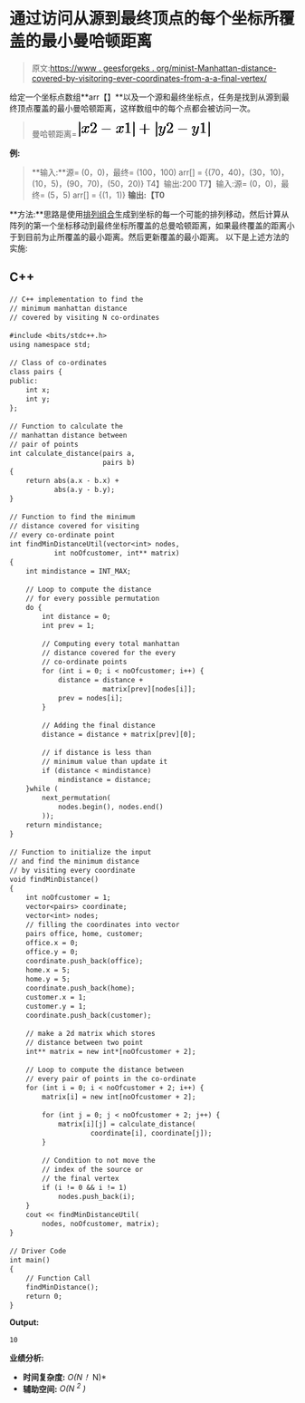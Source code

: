# 通过访问从源到最终顶点的每个坐标所覆盖的最小曼哈顿距离

> 原文:[https://www . geesforgeks . org/minist-Manhattan-distance-covered-by-visitoring-ever-coordinates-from-a-a-final-vertex/](https://www.geeksforgeeks.org/minimum-manhattan-distance-covered-by-visiting-every-coordinates-from-a-source-to-a-final-vertex/)

给定一个坐标点数组**arr【】**以及一个源和最终坐标点，任务是找到从源到最终顶点覆盖的最小曼哈顿距离，这样数组中的每个点都会被访问一次。

> 曼哈顿距离= ![\left | x2 - x1 \right | + \left | y2 - y1 \right |  ](img/4275070128eca39c63fa8a48ba425751.png "Rendered by QuickLaTeX.com")

**例:**

> **输入:**源= (0，0)，最终= (100，100)
> arr[] = {(70，40)，(30，10)，(10，5)，(90，70)，(50，20)}
> T4】输出:200
> T7】输入:源= (0，0)，最终= (5，5)
> arr[] = {(1，1)}
> **输出:【T0**

**方法:**思路是使用[排列组合](https://www.geeksforgeeks.org/permutation-and-combination/)生成到坐标的每一个可能的排列移动，然后计算从阵列的第一个坐标移动到最终坐标所覆盖的总曼哈顿距离，如果最终覆盖的距离小于到目前为止所覆盖的最小距离。然后更新覆盖的最小距离。
以下是上述方法的实施:

## C++

```
// C++ implementation to find the
// minimum manhattan distance
// covered by visiting N co-ordinates

#include <bits/stdc++.h>
using namespace std;

// Class of co-ordinates
class pairs {
public:
    int x;
    int y;
};

// Function to calculate the
// manhattan distance between
// pair of points
int calculate_distance(pairs a,
                       pairs b)
{
    return abs(a.x - b.x) +
           abs(a.y - b.y);
}

// Function to find the minimum
// distance covered for visiting
// every co-ordinate point
int findMinDistanceUtil(vector<int> nodes,
           int noOfcustomer, int** matrix)
{
    int mindistance = INT_MAX;

    // Loop to compute the distance
    // for every possible permutation
    do {
        int distance = 0;
        int prev = 1;

        // Computing every total manhattan
        // distance covered for the every
        // co-ordinate points
        for (int i = 0; i < noOfcustomer; i++) {
            distance = distance +
                       matrix[prev][nodes[i]];
            prev = nodes[i];
        }

        // Adding the final distance
        distance = distance + matrix[prev][0];

        // if distance is less than
        // minimum value than update it
        if (distance < mindistance)
            mindistance = distance;
    }while (
        next_permutation(
            nodes.begin(), nodes.end()
        ));
    return mindistance;
}

// Function to initialize the input
// and find the minimum distance
// by visiting every coordinate
void findMinDistance()
{
    int noOfcustomer = 1;
    vector<pairs> coordinate;
    vector<int> nodes;
    // filling the coordinates into vector
    pairs office, home, customer;
    office.x = 0;
    office.y = 0;
    coordinate.push_back(office);
    home.x = 5;
    home.y = 5;
    coordinate.push_back(home);
    customer.x = 1;
    customer.y = 1;
    coordinate.push_back(customer);

    // make a 2d matrix which stores
    // distance between two point
    int** matrix = new int*[noOfcustomer + 2];

    // Loop to compute the distance between
    // every pair of points in the co-ordinate
    for (int i = 0; i < noOfcustomer + 2; i++) {
        matrix[i] = new int[noOfcustomer + 2];

        for (int j = 0; j < noOfcustomer + 2; j++) {
            matrix[i][j] = calculate_distance(
                    coordinate[i], coordinate[j]);
        }

        // Condition to not move the
        // index of the source or
        // the final vertex
        if (i != 0 && i != 1)
            nodes.push_back(i);
    }
    cout << findMinDistanceUtil(
        nodes, noOfcustomer, matrix);
}

// Driver Code
int main()
{
    // Function Call
    findMinDistance();
    return 0;
}
```

**Output:** 

```
10
```

**业绩分析:**

*   **时间复杂度:** *O(N！* N)*
*   **辅助空间:** *O(N <sup>2</sup> )*